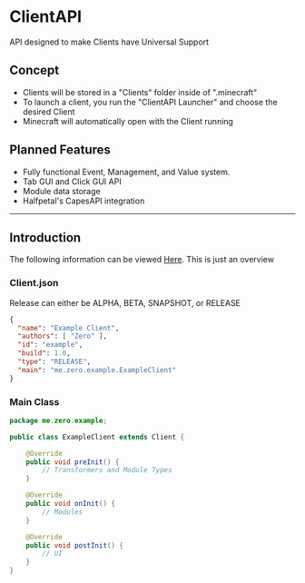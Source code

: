 # ClientAPI
API designed to make Clients have Universal Support

## Concept
* Clients will be stored in a "Clients" folder inside of ".minecraft"
* To launch a client, you run the "ClientAPI Launcher" and choose the desired Client
* Minecraft will automatically open with the Client running

## Planned Features
* Fully functional Event, Management, and Value system.
* Tab GUI and Click GUI API
* Module data storage
* Halfpetal's CapesAPI integration

---

## Introduction
The following information can be viewed [Here](https://github.com/ZeroMemes/ClientAPI/tree/master/src/test/). This is just an overview

### Client.json
Release can either be ALPHA, BETA, SNAPSHOT, or RELEASE
```json
{
  "name": "Example Client",
  "authors": [ "Zero" ],
  "id": "example",
  "build": 1.0,
  "type": "RELEASE",
  "main": "me.zero.example.ExampleClient"
}
```
### Main Class
```java
package me.zero.example;

public class ExampleClient extends Client {

    @Override
    public void preInit() {
        // Transformers and Module Types
    }

    @Override
    public void onInit() {
        // Modules
    }

    @Override
    public void postInit() {
        // UI
    }
}
```